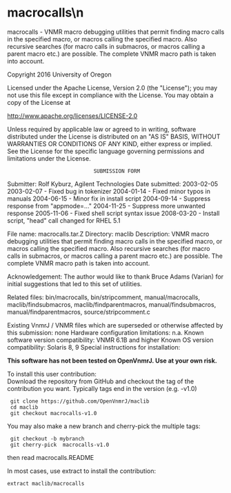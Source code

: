 # macrocalls\n
 macrocalls - VNMR macro debugging utilities that permit finding macro calls
 in
 the specified macro, or macros calling the specified macro. Also
 recursive searches (for macro calls in submacros, or macros calling
 a parent macro etc.) are possible. The complete VNMR macro path is
 taken into account.

 Copyright 2016 University of Oregon

 Licensed under the Apache License, Version 2.0 (the "License");
 you may not use this file except in compliance with the License.
 You may obtain a copy of the License at

   http://www.apache.org/licenses/LICENSE-2.0

 Unless required by applicable law or agreed to in writing, software
 distributed under the License is distributed on an "AS IS" BASIS,
 WITHOUT WARRANTIES OR CONDITIONS OF ANY KIND, either express or implied.
 See the License for the specific language governing permissions and
 limitations under the License.

                                SUBMISSION FORM

Submitter:      Rolf Kyburz, Agilent Technologies
Date submitted: 2003-02-05
                2003-02-07 - Fixed bug in tokenizer
                2004-01-14 - Fixed minor typos in manuals
                2004-06-15 - Minor fix in install script
                2004-09-14 - Suppress response from "appmode=..."
                2004-11-25 - Suppress more unwanted response
                2005-11-06 - Fixed shell script syntax issue
                2008-03-20 - Install script, "head" call changed for RHEL 5.1

File name:      macrocalls.tar.Z
Directory:      maclib
Description:    VNMR macro debugging utilities that permit finding macro calls
                in the specified macro, or macros calling the specified macro.
                Also recursive searches (for macro calls in submacros, or
                macros calling a parent macro etc.) are possible. The complete
                VNMR macro path is taken into account.

Acknowledgement: The author would like to thank Bruce Adams (Varian) for
                 initial suggestions that led to this set of utilities.

Related files:  bin/macrocalls, bin/stripcomment, manual/macrocalls,
                maclib/findsubmacros, maclib/findparentmacros,
                manual/findsubmacros, manual/findparentmacros,
                source/stripcomment.c

Existing VnmrJ / VNMR files which are superseded or
otherwise affected by this submission:  none
Hardware configuration limitations:     n.a.
Known software version compatibility:   VNMR 6.1B and higher
Known OS version compatibility:         Solaris 8, 9
Special instructions for installation:

**This software has not been tested on OpenVnmrJ. Use at your own risk.**

To install this user contribution:  
Download the repository from GitHub and checkout the tag of the contribution you want.
Typically tags end in the version (e.g. -v1.0)

     git clone https://github.com/OpenVnmrJ/maclib  
     cd maclib  
     git checkout macrocalls-v1.0


You may also make a new branch and cherry-pick the multiple tags:  

     git checkout -b mybranch
     git cherry-pick  macrocalls-v1.0

then read macrocalls.README   

In most cases, use extract to install the contribution:  

    extract maclib/macrocalls